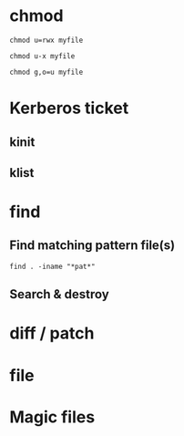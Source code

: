 # chmod
```shell
chmod u=rwx myfile
```
```shell
chmod u-x myfile
```
```shell
chmod g,o=u myfile
```

# Kerberos ticket
## kinit
## klist
# find 
## Find matching pattern file(s)
```shell
find . -iname "*pat*"
```
## Search & destroy

# diff / patch
# file
# Magic files
 
<!--stackedit_data:
eyJoaXN0b3J5IjpbMTI4MjEwNzA5MywtMTMxMDIzMjkxOF19
-->